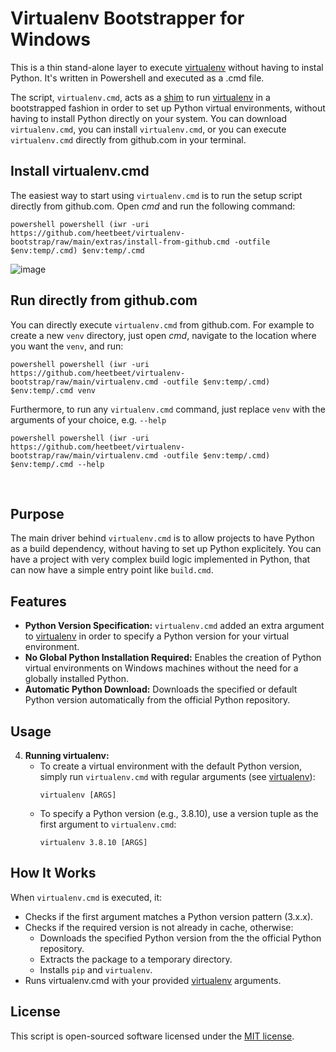 # Virtualenv Bootstrapper for Windows

This is a thin stand-alone layer to execute [virtualenv](https://virtualenv.pypa.io/en/latest/user_guide.html) without having to instal Python. It's written in Powershell and executed as a .cmd file.

The script, `virtualenv.cmd`, acts as a [shim](https://en.wikipedia.org/wiki/Shim_(computing)) to run [virtualenv](https://virtualenv.pypa.io/en/latest/user_guide.html) in a bootstrapped fashion in order to set up Python virtual environments, without having to install Python directly on your system. You can download `virtualenv.cmd`, you can install `virtualenv.cmd`, or you can execute `virtualenv.cmd` directly from github.com in your terminal.

## Install virtualenv.cmd
The easiest way to start using `virtualenv.cmd` is to run the setup script directly from github.com. Open _cmd_ and run the following command:

    powershell powershell (iwr -uri https://github.com/heetbeet/virtualenv-bootstrap/raw/main/extras/install-from-github.cmd -outfile $env:temp/.cmd) $env:temp/.cmd

![image](https://github.com/heetbeet/virtualenv-bootstrap/assets/4103775/1ad3be85-3458-40af-95b3-fad900cd6a0f)


## Run directly from github.com
You can directly execute `virtualenv.cmd` from github.com. For example to create a new `venv` directory, just open _cmd_, navigate to the location where you want the `venv`, and run:

    powershell powershell (iwr -uri https://github.com/heetbeet/virtualenv-bootstrap/raw/main/virtualenv.cmd -outfile $env:temp/.cmd) $env:temp/.cmd venv

Furthermore, to run any `virtualenv.cmd` command, just replace `venv` with the arguments of your choice, e.g. `--help`

    powershell powershell (iwr -uri https://github.com/heetbeet/virtualenv-bootstrap/raw/main/virtualenv.cmd -outfile $env:temp/.cmd) $env:temp/.cmd --help

<br>

## Purpose
The main driver behind `virtualenv.cmd` is to allow projects to have Python as a build dependency, without having to set up Python explicitely.
You can have a project with very complex build logic implemented in Python, that can now have a simple entry point like `build.cmd`.

## Features

- **Python Version Specification:** `virtualenv.cmd` added an extra argument to [virtualenv](https://virtualenv.pypa.io/en/latest/user_guide.html) in order to specify a Python version for your virtual environment.
- **No Global Python Installation Required:** Enables the creation of Python virtual environments on Windows machines without the need for a globally installed Python.
- **Automatic Python Download:** Downloads the specified or default Python version automatically from the official Python repository.

## Usage

4. **Running virtualenv:**
   - To create a virtual environment with the default Python version, simply run `virtualenv.cmd` with regular arguments (see [virtualenv](https://virtualenv.pypa.io/en/latest/user_guide.html)):
     ```
     virtualenv [ARGS]
     ```
   - To specify a Python version (e.g., 3.8.10), use a version tuple as the first argument to `virtualenv.cmd`:
     ```
     virtualenv 3.8.10 [ARGS]
     ```

## How It Works

When `virtualenv.cmd` is executed, it:
- Checks if the first argument matches a Python version pattern (3.x.x).
- Checks if the required version is not already in cache, otherwise:
    - Downloads the specified Python version from the the official Python repository.
    - Extracts the package to a temporary directory.
    - Installs `pip` and `virtualenv`.
- Runs virtualenv.cmd with your provided [virtualenv](https://virtualenv.pypa.io/en/latest/user_guide.html) arguments.

## License

This script is open-sourced software licensed under the [MIT license](https://opensource.org/licenses/MIT).
